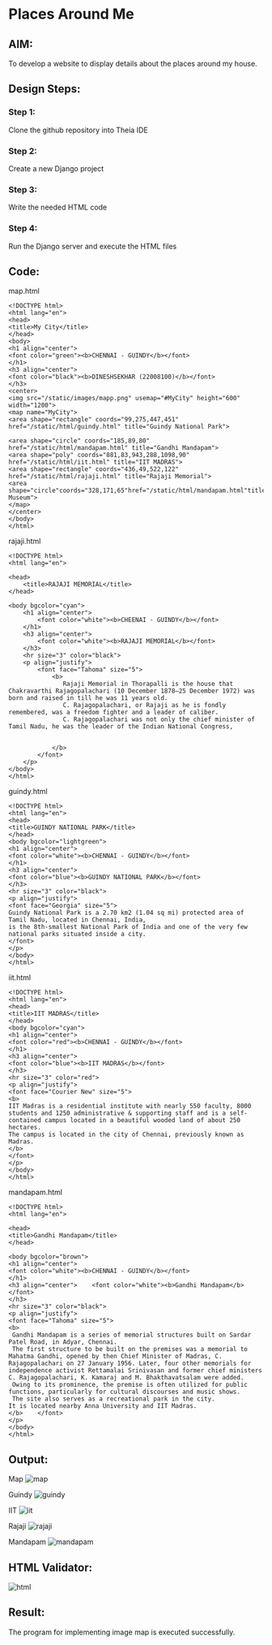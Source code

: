 # Places Around Me
## AIM:
To develop a website to display details about the places around my house.

## Design Steps:

### Step 1:
Clone the github repository into Theia IDE

### Step 2:
Create a new Django project

### Step 3:
Write the needed HTML code

### Step 4:
Run the Django server and execute the HTML files

## Code:
map.html
```
<!DOCTYPE html>
<html lang="en">
<head>
<title>My City</title>
</head>
<body>
<h1 align="center">
<font color="green"><b>CHENNAI - GUINDY</b></font>
</h1>
<h3 align="center">
<font color="black"><b>DINESHSEKHAR (22008100)</b></font>
</h3>
<center>
<img src="/static/images/mapp.png" usemap="#MyCity" height="600" width="1200">
<map name="MyCity">
<area shape="rectangle" coords="99,275,447,451" href="/static/html/guindy.html" title="Guindy National Park">

<area shape="circle" coords="185,89,80" href="/static/html/mandapam.html" title="Gandhi Mandapam">
<area shape="poly" coords="881,83,943,288,1098,90" href="/static/html/iit.html" title="IIT MADRAS">
<area shape="rectangle" coords="436,49,522,122" href="/static/html/rajaji.html" title="Rajaji Memorial">
<area shape="circle"coords="328,171,65"href="/static/html/mandapam.html"title="Gandhi Museum">
</map>
</center>
</body>
</html>
```
rajaji.html
```
<!DOCTYPE html>
<html lang="en">

<head>
    <title>RAJAJI MEMORIAL</title>
</head>

<body bgcolor="cyan">
    <h1 align="center">
        <font color="white"><b>CHEENAI - GUINDY</b></font>
    </h1>
    <h3 align="center">
        <font color="white"><b>RAJAJI MEMORIAL</b></font>
    </h3>
    <hr size="3" color="black">
    <p align="justify">
        <font face="Tahoma" size="5">
            <b>
               Rajaji Memorial in Thorapalli is the house that Chakravarthi Rajagopalachari (10 December 1878–25 December 1972) was born and raised in till he was 11 years old.
               C. Rajagopalachari, or Rajaji as he is fondly remembered, was a freedom fighter and a leader of caliber. 
               C. Rajagopalachari was not only the chief minister of Tamil Nadu, he was the leader of the Indian National Congress,


            </b>
        </font>
    </p>
</body>
</html>
```
guindy.html
```
<!DOCTYPE html>
<html lang="en">
<head>
<title>GUINDY NATIONAL PARK</title>
</head>
<body bgcolor="lightgreen">
<h1 align="center">
<font color="white"><b>CHENNAI - GUINDY</b></font>
</h1>
<h3 align="center">
<font color="blue"><b>GUINDY NATIONAL PARK</b></font>
</h3>
<hr size="3" color="black">
<p align="justify">
<font face="Georgia" size="5">
Guindy National Park is a 2.70 km2 (1.04 sq mi) protected area of Tamil Nadu, located in Chennai, India, 
is the 8th-smallest National Park of India and one of the very few national parks situated inside a city.
</font>
</p>
</body>
</html>
```
iit.html
```
<!DOCTYPE html>
<html lang="en">
<head>
<title>IIT MADRAS</title>
</head>
<body bgcolor="cyan">
<h1 align="center">
<font color="red"><b>CHENNAI - GUINDY</b></font>
</h1>
<h3 align="center">
<font color="blue"><b>IIT MADRAS</b></font>
</h3>
<hr size="3" color="red">
<p align="justify">
<font face="Courier New" size="5">
<b>
IIT Madras is a residential institute with nearly 550 faculty, 8000 students and 1250 administrative & supporting staff and is a self-contained campus located in a beautiful wooded land of about 250 hectares. 
The campus is located in the city of Chennai, previously known as Madras.
</b>
</font>
</p>
</body>
</html>
```
mandapam.html
```
<!DOCTYPE html>
<html lang="en">

<head>
<title>Gandhi Mandapam</title>
</head>

<body bgcolor="brown">
<h1 align="center">
<font color="white"><b>CHENNAI - GUINDY</b></font>
</h1>
<h3 align="center">    <font color="white"><b>Gandhi Mandapam</b></font>
</h3>
<hr size="3" color="black">
<p align="justify">
<font face="Tahoma" size="5">
<b>
 Gandhi Mandapam is a series of memorial structures built on Sardar Patel Road, in Adyar, Chennai.
 The first structure to be built on the premises was a memorial to Mahatma Gandhi, opened by then Chief Minister of Madras, C. Rajagopalachari on 27 January 1956. Later, four other memorials for independence activist Rettamalai Srinivasan and former chief ministers C. Rajagopalachari, K. Kamaraj and M. Bhakthavatsalam were added.
 Owing to its prominence, the premise is often utilized for public functions, particularly for cultural discourses and music shows.
 The site also serves as a recreational park in the city.
It is located nearby Anna University and IIT Madras.
</b>    </font>
</p>
</body>
</html>
```

## Output:
Map
![map](https://user-images.githubusercontent.com/119405916/215278099-0d692916-a294-45ec-b5dc-108d0eb5a08b.png)

Guindy
![guindy](https://user-images.githubusercontent.com/119405916/215278121-d46a8ab2-c91c-46ae-87a5-1814aac3ca82.png)

IIT
![iit](https://user-images.githubusercontent.com/119405916/215278135-93892504-7a7b-4f50-ad6d-f7a95820f390.png)

Rajaji
![rajaji](https://user-images.githubusercontent.com/119405916/215278161-f9a03a8f-a16d-4eb4-b081-2dc1ba1c3551.png)

Mandapam
![mandapam](https://user-images.githubusercontent.com/119405916/215278181-2c383e53-ca9d-4c3c-bd7c-60267df71d2d.png)


## HTML Validator:
![html](https://user-images.githubusercontent.com/119405916/215278208-2dc332a1-4e8b-4d4a-ae4c-c77ced38d83c.png)


## Result:
The program for implementing image map is executed successfully.
